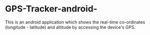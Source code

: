 # GPS-Tracker-android-
This is an android application which shows the real-time co-ordinates (longitude - latitude) and altitude by accessing the device's GPS.

